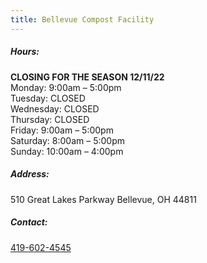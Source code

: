 ```yaml
---
title: Bellevue Compost Facility
---
```

##### Hours:

**CLOSING FOR THE SEASON 12/11/22**\
Monday: 9:00am – 5:00pm\
Tuesday: CLOSED\
Wednesday: CLOSED\
Thursday: CLOSED\
Friday: 9:00am – 5:00pm\
Saturday: 8:00am – 5:00pm\
Sunday: 10:00am – 4:00pm

##### Address:

510 Great Lakes Parkway Bellevue, OH 44811

##### Contact:

[419-602-4545](tel:419-602-4545)